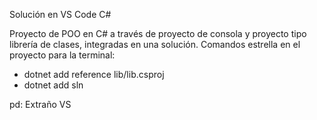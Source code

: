 Solución en VS Code C#

Proyecto de POO en C# a través de proyecto de consola y proyecto tipo librería de clases, integradas en una solución.
Comandos estrella en el proyecto para la terminal:
- dotnet add <Proyecto> reference lib/lib.csproj
- dotnet add sln <Proyecto>

pd: Extraño VS 
